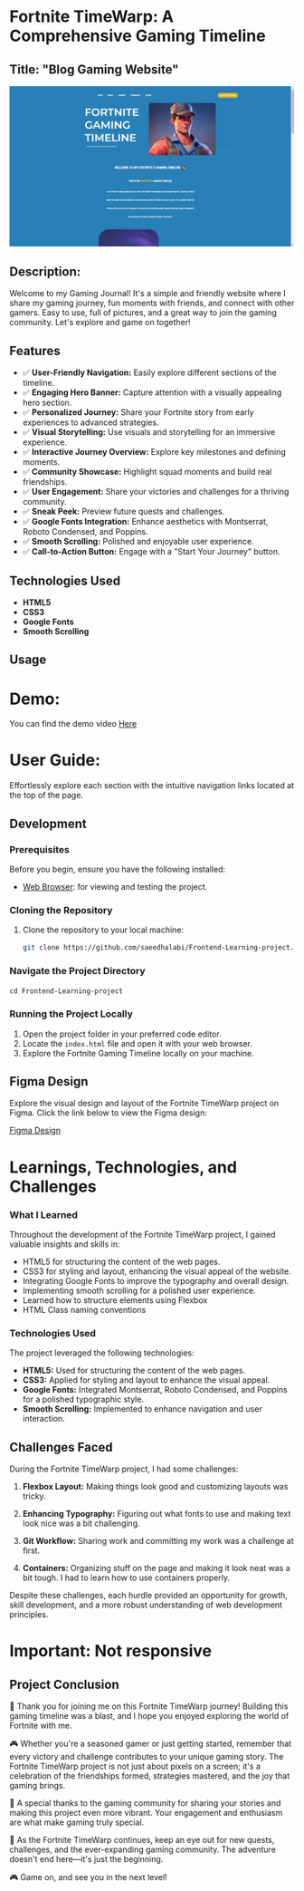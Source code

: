 
# Fortnite TimeWarp: A Comprehensive Gaming Timeline

## Title: "Blog Gaming Website"

![Project Showcase](github-readme-pic.JPG)


## Description:
Welcome to my Gaming Journal! It's a simple and friendly website where I share my gaming journey, fun moments with friends, and connect with other gamers. Easy to use, full of pictures, and a great way to join the gaming community. Let's explore and game on together!

## Features

- ✅ **User-Friendly Navigation:** Easily explore different sections of the timeline.
- ✅ **Engaging Hero Banner:** Capture attention with a visually appealing hero section.
- ✅ **Personalized Journey:** Share your Fortnite story from early experiences to advanced strategies.
- ✅ **Visual Storytelling:** Use visuals and storytelling for an immersive experience.
- ✅ **Interactive Journey Overview:** Explore key milestones and defining moments.
- ✅ **Community Showcase:** Highlight squad moments and build real friendships.
- ✅ **User Engagement:** Share your victories and challenges for a thriving community.
- ✅ **Sneak Peek:** Preview future quests and challenges.
- ✅ **Google Fonts Integration:** Enhance aesthetics with Montserrat, Roboto Condensed, and Poppins.
- ✅ **Smooth Scrolling:** Polished and enjoyable user experience.
- ✅ **Call-to-Action Button:** Engage with a "Start Your Journey" button.

## Technologies Used

- **HTML5** 
- **CSS3**
- **Google Fonts**
- **Smooth Scrolling**

## Usage

# Demo:
You can find the demo video <a href="https://youtu.be/8TesaRn1uJo?si=rNCop_lkW9NHkj9v">Here</a>

# User Guide:
Effortlessly explore each section with the intuitive navigation links located at the top of the page.

## Development

### Prerequisites
Before you begin, ensure you have the following installed:

- [Web Browser](https://www.google.com/chrome/): for viewing and testing the project.

### Cloning the Repository
1. Clone the repository to your local machine:
   ```bash
   git clone https://github.com/saeedhalabi/Frontend-Learning-project.git

### Navigate the Project Directory
<code>cd Frontend-Learning-project</code>

### Running the Project Locally
1. Open the project folder in your preferred code editor.
2. Locate the <code>index.html</code> file and open it with your web browser.
3. Explore the Fortnite Gaming Timeline locally on your machine.

## Figma Design

Explore the visual design and layout of the Fortnite TimeWarp project on Figma. Click the link below to view the Figma design:

[Figma Design](https://www.figma.com/file/XTIleSMn2OMkGh9xuMqbsb/Fortnite-Gaming-Timeline?type=design&node-id=0%3A1&mode=design&t=0ID5rD3RGKTEf5Ee-1)


# Learnings, Technologies, and Challenges

### What I Learned
Throughout the development of the Fortnite TimeWarp project, I gained valuable insights and skills in:

- HTML5 for structuring the content of the web pages.
- CSS3 for styling and layout, enhancing the visual appeal of the website.
- Integrating Google Fonts to improve the typography and overall design.
- Implementing smooth scrolling for a polished user experience.
- Learned how to structure elements using Flexbox
- HTML Class naming conventions

### Technologies Used
The project leveraged the following technologies:

- **HTML5:** Used for structuring the content of the web pages.
- **CSS3:** Applied for styling and layout to enhance the visual appeal.
- **Google Fonts:** Integrated Montserrat, Roboto Condensed, and Poppins for a polished typographic style.
- **Smooth Scrolling:** Implemented to enhance navigation and user interaction.

## Challenges Faced

During the Fortnite TimeWarp project, I had some challenges:

1. **Flexbox Layout:** Making things look good and customizing layouts was tricky.

2. **Enhancing Typography:** Figuring out what fonts to use and making text look nice was a bit challenging.

3. **Git Workflow:** Sharing work and committing my work was a challenge at first.

4. **Containers:** Organizing stuff on the page and making it look neat was a bit tough. I had to learn how to use containers properly.

Despite these challenges, each hurdle provided an opportunity for growth, skill development, and a more robust understanding of web development principles.

# Important: Not responsive

## Project Conclusion

🚀 Thank you for joining me on this Fortnite TimeWarp journey! Building this gaming timeline was a blast, and I hope you enjoyed exploring the world of Fortnite with me.

🎮 Whether you're a seasoned gamer or just getting started, remember that every victory and challenge contributes to your unique gaming story. The Fortnite TimeWarp project is not just about pixels on a screen; it's a celebration of the friendships formed, strategies mastered, and the joy that gaming brings.

🙌 A special thanks to the gaming community for sharing your stories and making this project even more vibrant. Your engagement and enthusiasm are what make gaming truly special.

🌟 As the Fortnite TimeWarp continues, keep an eye out for new quests, challenges, and the ever-expanding gaming community. The adventure doesn't end here—it's just the beginning.

🎮 Game on, and see you in the next level!